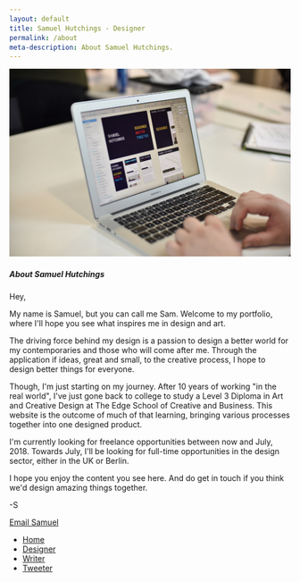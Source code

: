 ```yaml
---
layout: default
title: Samuel Hutchings - Designer
permalink: /about
meta-description: About Samuel Hutchings.
---
```


  <div class="container">
  <div class="row full-height">
    <div class="col-lg-7 col-left-scroll">
        <div class="card">
          <img class="card-img-top" src="/img/aboutHero.png" alt="Samuel Hutchings">
          <div class="card-body">
            <h5 class="card-title">About Samuel Hutchings</h5>
            <p class="card-text">Hey,</p>
            <p>My name is Samuel, but you can call me Sam. Welcome to my portfolio, where I'll hope you see what inspires me in design and art.</p>
            <p>The driving force behind my design is a passion to design a better world for my contemporaries and those who will come after me. Through the application if ideas, great and small, to the creative process, I hope to design better things for everyone.</p>
            <p>Though, I'm just starting on my journey. After 10 years of working "in the real world", I've just gone back to college to study a Level 3 Diploma in Art and Creative Design at The Edge School of Creative and Business. This website is the outcome of much of that learning, bringing various processes together into one designed product.</p>
            <p>I'm currently looking for freelance opportunities between now and July, 2018. Towards July, I'll be looking for full-time opportunities in the design sector, either in the UK or Berlin.</p>
            <p>I hope you enjoy the content you see here. And do get in touch if you think we'd design amazing things together.</p>
            <p>-S</p>
            <a href="mailto:hi@samhutchings.co" class="btn btn-block btn-outline-primary btn-lg">Email Samuel</a>
      </div>
    </div>
  </div>
  <div class="col-lg-5 fixed-right-desktop">
    <!-- HTML for Home Page navigation-->
    <div class="navigation">
      <ul>
        <li><a href="/index.html" title="Go home">Home</a></li>
        <li><a href="/designer" title="View my portfolio">Designer</a></li>
        <li><a href="https://www.medium.com/@Smutchings" title="Read my writings on Medium">Writer</a></li>
        <li><a href="https://www.twitter.com/Smutchings" title="View my Twitter">Tweeter</a></li>
      </ul>
    </div>
</div>
</div>
</div>
